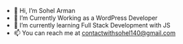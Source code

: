 - 👋 Hi, I’m Sohel Arman
- 👀 I’m Currently Working as a WordPress Developer
- 🌱 I’m currently learning Full Stack Development with JS
- 📫 You can reach me at contactwithsohel140@gmail.com

<!---
sohelarman1837754/sohelarman1837754 is a ✨ special ✨ repository because its `README.md` (this file) appears on your GitHub profile.
You can click the Preview link to take a look at your changes.
--->
